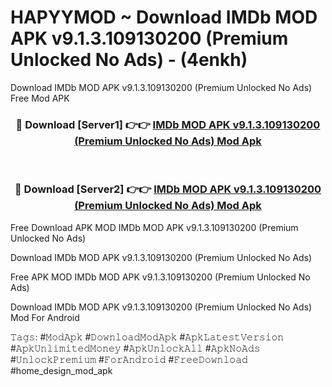 # HAPYYMOD ~ Download IMDb MOD APK v9.1.3.109130200 (Premium Unlocked No Ads) - (4enkh)
Download IMDb MOD APK v9.1.3.109130200 (Premium Unlocked No Ads) Free Mod APK

<div align="center">
<h3>🔴 Download [Server1] 👉👉 <a href="https://apk-comot.site?title=IMDb_MOD_APK_v9.1.3.109130200_(Premium_Unlocked_No_Ads)">IMDb MOD APK v9.1.3.109130200 (Premium Unlocked No Ads) Mod Apk</a></h3><br>

<h3>🔴 Download [Server2] 👉👉 <a href="https://apk-comot.site?title=IMDb_MOD_APK_v9.1.3.109130200_(Premium_Unlocked_No_Ads)">IMDb MOD APK v9.1.3.109130200 (Premium Unlocked No Ads) Mod Apk</a></h3>
</div>


Free Download APK MOD IMDb MOD APK v9.1.3.109130200 (Premium Unlocked No Ads)

Download IMDb MOD APK v9.1.3.109130200 (Premium Unlocked No Ads) 

Free APK MOD IMDb MOD APK v9.1.3.109130200 (Premium Unlocked No Ads) 

Download IMDb MOD APK v9.1.3.109130200 (Premium Unlocked No Ads) Mod For Android

𝚃𝚊𝚐𝚜: #𝙼𝚘𝚍𝙰𝚙𝚔 #𝙳𝚘𝚠𝚗𝚕𝚘𝚊𝚍𝙼𝚘𝚍𝙰𝚙𝚔 #𝙰𝚙𝚔𝙻𝚊𝚝𝚎𝚜𝚝𝚅𝚎𝚛𝚜𝚒𝚘𝚗 #𝙰𝚙𝚔𝚄𝚗𝚕𝚒𝚖𝚒𝚝𝚎𝚍𝙼𝚘𝚗𝚎𝚢 #𝙰𝚙𝚔𝚄𝚗𝚕𝚘𝚌𝚔𝙰𝚕𝚕 #𝙰𝚙𝚔𝙽𝚘𝙰𝚍𝚜 #𝚄𝚗𝚕𝚘𝚌𝚔𝙿𝚛𝚎𝚖𝚒𝚞𝚖 #𝙵𝚘𝚛𝙰𝚗𝚍𝚛𝚘𝚒𝚍 #𝙵𝚛𝚎𝚎𝙳𝚘𝚠𝚗𝚕𝚘𝚊𝚍 #home_design_mod_apk